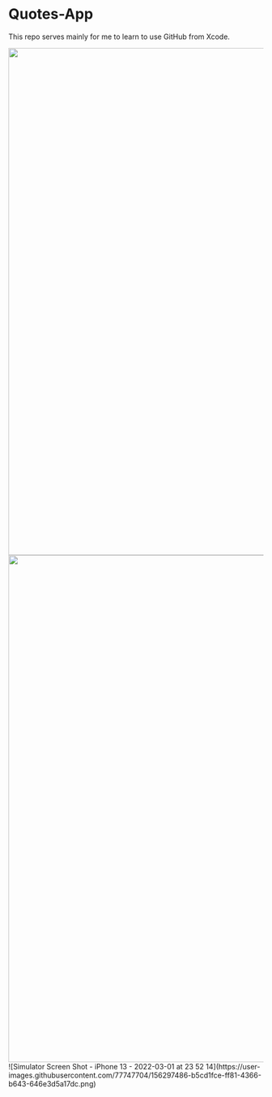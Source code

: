 # Quotes-App
This repo serves mainly for me to learn to use GitHub from Xcode. 

<div align="center">
  <img src="https://user-images.githubusercontent.com/77747704/156297475-e6fa2335-9e67-44fb-b543-b6f8f836e5e0.png" height="1000">
  <img src="https://user-images.githubusercontent.com/77747704/156297489-e5fa000c-f329-4212-b0d2-29e9e3de706b.png" height="1000">
</div>
![Simulator Screen Shot - iPhone 13 - 2022-03-01 at 23 52 14](https://user-images.githubusercontent.com/77747704/156297486-b5cd1fce-ff81-4366-b643-646e3d5a17dc.png)

